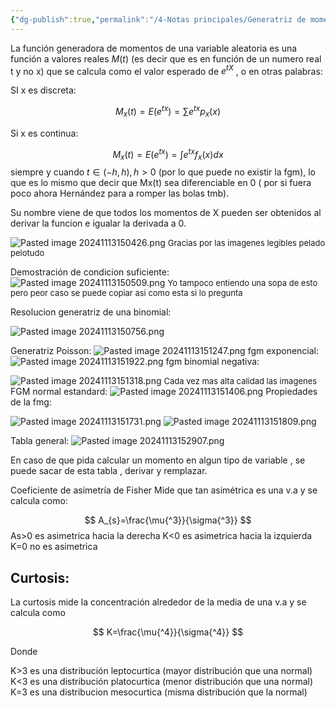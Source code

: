 ```yaml
---
{"dg-publish":true,"permalink":"/4-Notas principales/Generatriz de momentos/"}
---
```


La función generadora de momentos de una variable aleatoria es una función a valores reales $M(t)$ (es decir que es en función de un numero real t y no x) que se calcula como el valor esperado de $e{{^{tX}}}$ , o en otras palabras:

SI x es discreta:

$$
M_{x}(t)=E(e{{^{tx}}})=\sum e{{^{tx}}p_{x}(x)}
$$

Si x es continua:

$$
M_{x}(t)=E(e{{^{tx}}})=\int {e{{^{tx}}}f_{x}(x)dx}
$$
siempre y cuando $t\in(-h,h),h>0$ (por lo que puede no existir la fgm), lo que es lo mismo que decir que Mx(t) sea diferenciable en 0 ( por si fuera poco ahora Hernández para a romper las bolas tmb).

Su nombre viene de que todos los momentos de X pueden ser obtenidos al derivar la funcion e igualar la derivada a 0.

![Pasted image 20241113150426.png](/img/user/0-Imagenes/Pasted%20image%2020241113150426.png)
<font size=2>Gracias por las imagenes legibles pelado pelotudo </font>

Demostración de condicion suficiente: 
![Pasted image 20241113150509.png](/img/user/0-Imagenes/Pasted%20image%2020241113150509.png)
<font size=2>Yo tampoco entiendo una sopa de esto pero peor caso se puede copiar asi como esta si lo pregunta </font>

Resolucion generatriz de una binomial:

![Pasted image 20241113150756.png](/img/user/0-Imagenes/Pasted%20image%2020241113150756.png)

Generatriz Poisson:
![Pasted image 20241113151247.png](/img/user/0-Imagenes/Pasted%20image%2020241113151247.png)
fgm exponencial:
![Pasted image 20241113151922.png](/img/user/0-Imagenes/Pasted%20image%2020241113151922.png)
fgm binomial negativa:

![Pasted image 20241113151318.png](/img/user/0-Imagenes/Pasted%20image%2020241113151318.png)
<font size=2>Cada vez mas alta calidad las imagenes </font>
FGM normal estandard:
![Pasted image 20241113151406.png](/img/user/0-Imagenes/Pasted%20image%2020241113151406.png)
Propiedades de la fmg:

![Pasted image 20241113151731.png](/img/user/0-Imagenes/Pasted%20image%2020241113151731.png)
![Pasted image 20241113151809.png](/img/user/0-Imagenes/Pasted%20image%2020241113151809.png)

Tabla general:
![Pasted image 20241113152907.png](/img/user/0-Imagenes/Pasted%20image%2020241113152907.png)

En caso de que pida calcular un momento en algun tipo de variable , se puede sacar de esta tabla , derivar y remplazar.

Coeficiente de asimetría de Fisher
Mide que tan asimétrica es una v.a y se calcula como:


$$
A_{s}=\frac{\mu{^3}}{\sigma{^3}}
$$
As>0 es asimetrica hacia la derecha
K<0 es asimetrica hacia la izquierda  
K=0 no es asimetrica 
## Curtosis:

La curtosis mide la concentración alrededor de la media de una v.a y  se calcula como 


$$
K=\frac{\mu{^4}}{\sigma{^4}}
$$


Donde 

K>3 es una distribución leptocurtica (mayor distribución que una normal)
K<3 es una distribución platocurtica  (menor distribución que una normal)
K=3 es una distribucion mesocurtica (misma distribución que la normal)